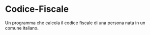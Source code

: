 # Codice-Fiscale
Un programma che calcola il codice fiscale di una persona nata in un comune italiano.
